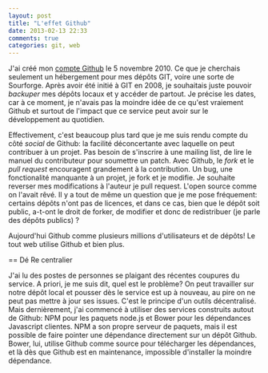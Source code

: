 ```yaml
---
layout: post
title: "L'effet Github"
date: 2013-02-13 22:33
comments: true
categories: git, web
---
```


J'ai créé mon [compte Github](https://github.com/krampstudio) le 5 novembre 2010. Ce que je cherchais seulement un hébergement pour mes dépôts GIT, voire une sorte de Sourforge. Après avoir été initié à GIT en 2008, je souhaitais juste pouvoir _backuper_ mes dépôts locaux et y accéder de partout. Je précise les dates, car à ce moment, je n'avais pas la moindre idée de ce qu'est vraiement Github et surtout de l'impact que ce service peut avoir sur le développement au quotidien.

Effectivement, c'est beaucoup plus tard que je me suis rendu compte du côté _social_ de Github: la facilité déconcertante avec laquelle on peut contribuer à un projet. Pas besoin de s'inscrire à une mailing list, de lire le manuel du contributeur pour soumettre un patch. Avec Github, le _fork_ et le _pull request_  encouragent grandement à la contribution. Un bug, une fonctionalité manquante à un projet, je fork et je modifie. Je souhaite reverser mes modifications à l'auteur je pull request. L'open source comme on l'avait rêvé. Il y a tout de même un question que je me pose fréquement: certains dépôts n'ont pas de licences, et dans ce cas, bien que le dépôt soit public, a-t-ont le droit de forker, de modifier et donc de redistribuer (je parle des dépôts publics) ? 

Aujourd'hui Github comme plusieurs millions d'utilisateurs et de dépôts! Le tout web utilise Github et bien plus. 

== Dé Re centralier

J'ai lu des postes de personnes se plaigant des récentes coupures du service. A priori, je me suis dit, quel est le problème? On peut travailler sur notre dépôt local et pousser dès le service est up à nouveau, au pire on ne peut pas mettre à jour ses issues. C'est le principe d'un outils décentralisé. Mais dernièrement, j'ai commencé à utiliser des services construits autout de Github: NPM pour les paquets node.js et Bower pour les dépendances Javascript clientes. NPM a son propre serveur de paquets, mais il est possible de faire pointer une dépendance directement sur un dépôt Github. Bower, lui, utilise Github comme source pour télécharger les dépendances, et là dès que Github est en maintenance, impossible d'installer la moindre dépendance. 
